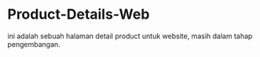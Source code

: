 # Product-Details-Web
ini adalah sebuah halaman detail product untuk website, masih dalam  tahap pengembangan.
